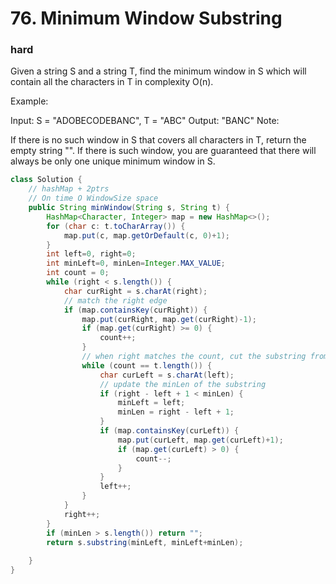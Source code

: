 # 76. Minimum Window Substring
### hard
Given a string S and a string T, find the minimum window in S which will contain all the characters in T in complexity O(n).

Example:

Input: S = "ADOBECODEBANC", T = "ABC"
Output: "BANC"
Note:

If there is no such window in S that covers all characters in T, return the empty string "".
If there is such window, you are guaranteed that there will always be only one unique minimum window in S.
```java
class Solution {
    // hashMap + 2ptrs
    // On time O WindowSize space
    public String minWindow(String s, String t) {
        HashMap<Character, Integer> map = new HashMap<>();
        for (char c: t.toCharArray()) {
            map.put(c, map.getOrDefault(c, 0)+1);
        }
        int left=0, right=0;
        int minLeft=0, minLen=Integer.MAX_VALUE;
        int count = 0;
        while (right < s.length()) {
            char curRight = s.charAt(right);
            // match the right edge
            if (map.containsKey(curRight)) {
                map.put(curRight, map.get(curRight)-1);
                if (map.get(curRight) >= 0) {
                    count++;
                }
                // when right matches the count, cut the substring from left
                while (count == t.length()) { 
                    char curLeft = s.charAt(left);
                    // update the minLen of the substring
                    if (right - left + 1 < minLen) {
                        minLeft = left;
                        minLen = right - left + 1;
                    }
                    if (map.containsKey(curLeft)) {
                        map.put(curLeft, map.get(curLeft)+1);
                        if (map.get(curLeft) > 0) {
                            count--;
                        }
                    }
                    left++;
                }
            }
            right++;
        }
        if (minLen > s.length()) return "";
        return s.substring(minLeft, minLeft+minLen);
        
    }
}
```